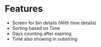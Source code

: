 # Features
- Screen for bin details (With time details)
- Sorting based on Time
- Days counting after expiring
- Time also showing in substring
